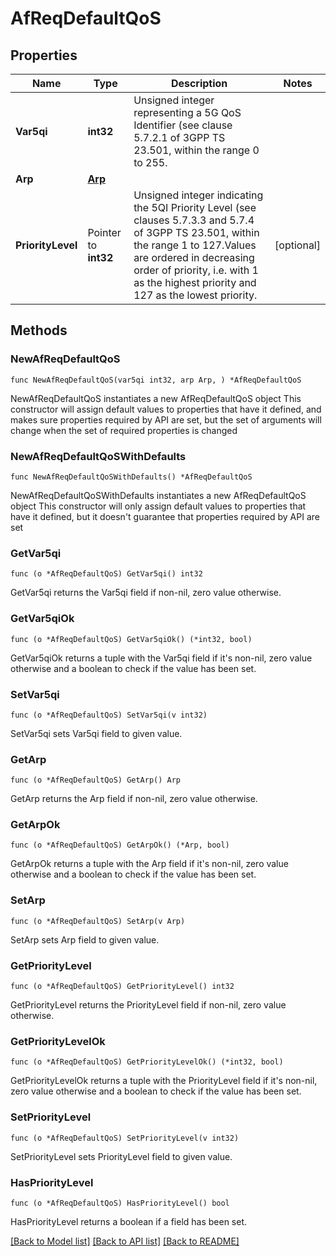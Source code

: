 # AfReqDefaultQoS

## Properties

Name | Type | Description | Notes
------------ | ------------- | ------------- | -------------
**Var5qi** | **int32** | Unsigned integer representing a 5G QoS Identifier (see clause 5.7.2.1 of 3GPP TS 23.501, within the range 0 to 255.  | 
**Arp** | [**Arp**](Arp.md) |  | 
**PriorityLevel** | Pointer to **int32** | Unsigned integer indicating the 5QI Priority Level (see clauses 5.7.3.3 and 5.7.4 of 3GPP TS 23.501, within the range 1 to 127.Values are ordered in decreasing order of priority,  i.e. with 1 as the highest priority and 127 as the lowest priority.   | [optional] 

## Methods

### NewAfReqDefaultQoS

`func NewAfReqDefaultQoS(var5qi int32, arp Arp, ) *AfReqDefaultQoS`

NewAfReqDefaultQoS instantiates a new AfReqDefaultQoS object
This constructor will assign default values to properties that have it defined,
and makes sure properties required by API are set, but the set of arguments
will change when the set of required properties is changed

### NewAfReqDefaultQoSWithDefaults

`func NewAfReqDefaultQoSWithDefaults() *AfReqDefaultQoS`

NewAfReqDefaultQoSWithDefaults instantiates a new AfReqDefaultQoS object
This constructor will only assign default values to properties that have it defined,
but it doesn't guarantee that properties required by API are set

### GetVar5qi

`func (o *AfReqDefaultQoS) GetVar5qi() int32`

GetVar5qi returns the Var5qi field if non-nil, zero value otherwise.

### GetVar5qiOk

`func (o *AfReqDefaultQoS) GetVar5qiOk() (*int32, bool)`

GetVar5qiOk returns a tuple with the Var5qi field if it's non-nil, zero value otherwise
and a boolean to check if the value has been set.

### SetVar5qi

`func (o *AfReqDefaultQoS) SetVar5qi(v int32)`

SetVar5qi sets Var5qi field to given value.


### GetArp

`func (o *AfReqDefaultQoS) GetArp() Arp`

GetArp returns the Arp field if non-nil, zero value otherwise.

### GetArpOk

`func (o *AfReqDefaultQoS) GetArpOk() (*Arp, bool)`

GetArpOk returns a tuple with the Arp field if it's non-nil, zero value otherwise
and a boolean to check if the value has been set.

### SetArp

`func (o *AfReqDefaultQoS) SetArp(v Arp)`

SetArp sets Arp field to given value.


### GetPriorityLevel

`func (o *AfReqDefaultQoS) GetPriorityLevel() int32`

GetPriorityLevel returns the PriorityLevel field if non-nil, zero value otherwise.

### GetPriorityLevelOk

`func (o *AfReqDefaultQoS) GetPriorityLevelOk() (*int32, bool)`

GetPriorityLevelOk returns a tuple with the PriorityLevel field if it's non-nil, zero value otherwise
and a boolean to check if the value has been set.

### SetPriorityLevel

`func (o *AfReqDefaultQoS) SetPriorityLevel(v int32)`

SetPriorityLevel sets PriorityLevel field to given value.

### HasPriorityLevel

`func (o *AfReqDefaultQoS) HasPriorityLevel() bool`

HasPriorityLevel returns a boolean if a field has been set.


[[Back to Model list]](../README.md#documentation-for-models) [[Back to API list]](../README.md#documentation-for-api-endpoints) [[Back to README]](../README.md)


